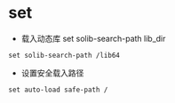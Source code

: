 # set

- 载入动态库
set solib-search-path lib_dir
```shell
set solib-search-path /lib64
```

- 设置安全载入路径
```shell
set auto-load safe-path /
```
